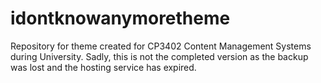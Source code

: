 # idontknowanymoretheme
Repository for theme created for CP3402 Content Management Systems during University. Sadly, this is not the completed version as the backup was lost and the hosting service has expired.
